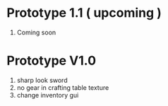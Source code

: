 # Prototype 1.1 ( upcoming )
1. Coming soon
# Prototype V1.0
1. sharp look sword
2. no gear in crafting table texture
3. change inventory gui
